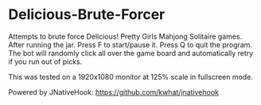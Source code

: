 # Delicious-Brute-Forcer
Attempts to brute force Delicious! Pretty Girls Mahjong Solitaire games.
After running the jar. Press F to start/pause it. Press Q to quit the program. The bot will randomly click all over the game board and automatically retry if you run out of picks.

This was tested on a 1920x1080 monitor at 125% scale in fullscreen mode.

Powered by JNativeHook: https://github.com/kwhat/jnativehook
